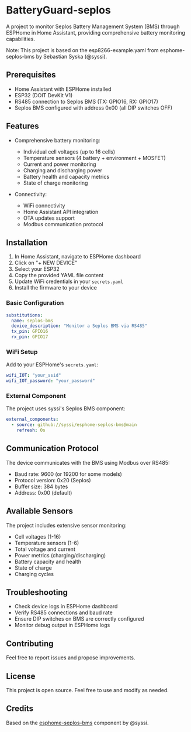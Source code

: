 # BatteryGuard-seplos
A project to monitor Seplos Battery Management System (BMS) through ESPHome in Home Assistant, providing comprehensive battery monitoring capabilities.

Note: This project is based on the esp8266-example.yaml from esphome-seplos-bms by Sebastian Syska (@syssi).

## Prerequisites

- Home Assistant with ESPHome installed
- ESP32 (DOIT DevKit V1)
- RS485 connection to Seplos BMS (TX: GPIO16, RX: GPIO17)
- Seplos BMS configured with address 0x00 (all DIP switches OFF)

## Features

- Comprehensive battery monitoring:
  - Individual cell voltages (up to 16 cells)
  - Temperature sensors (4 battery + environment + MOSFET)
  - Current and power monitoring
  - Charging and discharging power
  - Battery health and capacity metrics
  - State of charge monitoring

- Connectivity:
  - WiFi connectivity
  - Home Assistant API integration
  - OTA updates support
  - Modbus communication protocol

## Installation

1. In Home Assistant, navigate to ESPHome dashboard
2. Click on "+ NEW DEVICE"
3. Select your ESP32
4. Copy the provided YAML file content
5. Update WiFi credentials in your `secrets.yaml`
6. Install the firmware to your device

### Basic Configuration
```yaml
substitutions:
  name: seplos-bms
  device_description: "Monitor a Seplos BMS via RS485"
  tx_pin: GPIO16
  rx_pin: GPIO17
```

### WiFi Setup
Add to your ESPHome's `secrets.yaml`:
```yaml
wifi_IOT: "your_ssid"
wifi_IOT_password: "your_password"
```

### External Component
The project uses syssi's Seplos BMS component:
```yaml
external_components:
  - source: github://syssi/esphome-seplos-bms@main
    refresh: 0s
```

## Communication Protocol

The device communicates with the BMS using Modbus over RS485:
- Baud rate: 9600 (or 19200 for some models)
- Protocol version: 0x20 (Seplos)
- Buffer size: 384 bytes
- Address: 0x00 (default)

## Available Sensors

The project includes extensive sensor monitoring:
- Cell voltages (1-16)
- Temperature sensors (1-6)
- Total voltage and current
- Power metrics (charging/discharging)
- Battery capacity and health
- State of charge
- Charging cycles

## Troubleshooting

- Check device logs in ESPHome dashboard
- Verify RS485 connections and baud rate
- Ensure DIP switches on BMS are correctly configured
- Monitor debug output in ESPHome logs

## Contributing

Feel free to report issues and propose improvements.

## License

This project is open source. Feel free to use and modify as needed.

## Credits

Based on the [esphome-seplos-bms](https://github.com/syssi/esphome-seplos-bms) component by @syssi.

